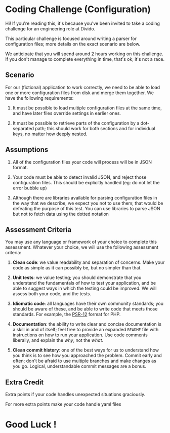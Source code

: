# Coding Challenge (Configuration)

Hi! If you're reading this, it's because you've been invited
to take a coding challenge for an engineering role at
Divido.

This particular challenge is focused around writing a parser
for configuration files; more details on the exact scenario
are below.

We anticipate that you will spend around 2 hours working on
this challenge. If you don't manage to complete everything in
time, that's ok; it's not a race.

## Scenario

For our (fictional) application to work correctly, we need to
be able to load one or more configuration files from disk and
merge them together. We have the following requirements:

1. It must be possible to load multiple configuration files
   at the same time, and have later files override settings
   in earlier ones.

2. It must be possible to retrieve parts of the configuration
   by a dot-separated path; this should work for both sections
   and for individual keys, no matter how deeply nested.

## Assumptions

1. All of the configuration files your code will process will
   be in JSON format.

2. Your code must be able to detect invalid JSON, and reject
   those configuration files. This should be explicitly handled
   (eg: do not let the error bubble up)

3. Although there are libraries available for parsing configuration
   files in the way that we describe, we expect you not to use
   them; that would be defeating the purpose of this test.
   You can use libraries to parse JSON but not to fetch data using
   the dotted notation


## Assessment Criteria

You may use any language or framework of your choice to complete this assessment. Whatever your choice, we
will use the following assessment criteria:

1. **Clean code**: we value readability and separation of concerns. Make your code as simple as it can
   possibly be, but no simpler than that.

2. **Unit tests**: we value testing; you should demonstrate that you understand the fundamentals of how
   to test your application, and be able to suggest ways in which the testing could be improved. We will
   assess both your code, and the tests.

3. **Idiomatic code**: all languages have their own community standards; you should be aware of these, and
   be able to write code that meets those standards. For example, the [PSR-12](https://www.php-fig.org/psr/psr-12/) format for PHP.

4. **Documentation**: the ability to write clear and concise documentation is a skill in and of itself;
   feel free to provide an expanded `README` file with instructions on how to run your application. Use
   code comments liberally, and explain the _why_, not the _what_.

5. **Clean commit history**: one of the best ways for us to understand how you think is to see how you
   approached the problem. Commit early and often; don't be afraid to use multiple branches and make changes
   as you go. Logical, understandable commit messages are a bonus.


## Extra Credit

Extra points if your code handles unexpected situations graciously.

For more extra points make your code handle yaml files

# Good Luck !
